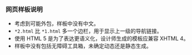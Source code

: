 ### 网页样板说明

- 考虑到可能外包，样板中没有中文。
- `*2.html` 比 `*1.html` 多一个边栏，用于显示上一级的导航链接。
- 使用 HTML 5 是为了表达更语义化，设计师生成的模板应兼容 XHTML 4。
- 样板中没有包括无障碍工具箱，未确定动态还是静态生成。